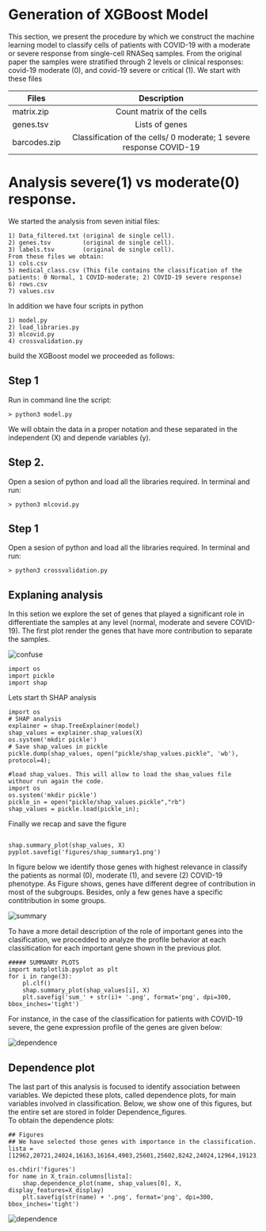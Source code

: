 # Generation of XGBoost Model  
This section, we present the procedure by which we construct the machine learning model to classify cells of patients with COVID-19 with a moderate or severe response from single-cell RNASeq samples. From the original paper the samples were stratified through 2 levels or clinical responses: covid-19 moderate (0), and covid-19 severe or critical (1). We start with these files

|Files  |      Description  | 
|------------|:---------------:|
|  matrix.zip          |  Count matrix of the cells         | 
|  genes.tsv          |  Lists of genes        | 
|  barcodes.zip          | Classification of the cells/ 0 moderate; 1 severe response COVID-19       |

 
# Analysis severe(1) vs moderate(0) response. 

 We started the analysis from seven initial files:

    1) Data_filtered.txt (original de single cell).
    2) genes.tsv         (original de single cell).
    3) labels.tsv        (original de single cell).
    From these files we obtain:
    1) cols.csv
    5) medical_class.csv (This file contains the classification of the patients: 0 Normal, 1 COVID-moderate; 2) COVID-19 severe response)
    6) rows.csv
    7) values.csv

In addition we have four scripts in python

    1) model.py
    2) load_libraries.py
    3) mlcovid.py
    4) crossvalidation.py
    
build the XGBoost model we proceeded as follows:

## Step 1

Run in command line the script:

```
> python3 model.py
```
We will obtain the data in a proper notation and these separated in the independent (X) and depende variables (y).
 
## Step 2.

Open a sesion of python and load all the libraries required. In terminal and run:

```
> python3 mlcovid.py
```

## Step 1

Open a sesion of python and load all the libraries required. In terminal and run:
```
> python3 crossvalidation.py
```


## Explaning analysis

In this setion we explore the set of genes that played a significant role in differentiate the samples at any level (normal, moderate and severe COVID-19). The first plot render the genes that have more contribution to separate the samples. 

![confuse](confusematrixblue.png)
```
import os
import pickle
import shap

```
Lets start th SHAP analysis
```
import os
# SHAP analysis
explainer = shap.TreeExplainer(model)
shap_values = explainer.shap_values(X)
os.system('mkdir pickle')
# Save shap_values in pickle
pickle.dump(shap_values, open("pickle/shap_values.pickle", 'wb'), protocol=4);

#load shap_values. This will allow to load the shao_values file withour run again the code.
import os
os.system('mkdir pickle')
pickle_in = open("pickle/shap_values.pickle","rb")
shap_values = pickle.load(pickle_in);
```
Finally we recap and save the figure

```

shap.summary_plot(shap_values, X)
pyplot.savefig('figures/shap_summary1.png')
```
In figure below we identify those genes with highest relevance in classify the patients as normal (0), moderate (1), and severe (2) COVID-19 phenotype. As Figure shows, genes have different degree of contribution in most of the subgroups. Besides, only a few genes have a specific contitribution in some groups. 

![summary](shap_summary1.png)


To have a more detail description of the role of important genes into the clasification, we procedded to analyze the profile behavior at each classitication for each important gene shown in the previous plot.  

```
##### SUMMANRY PLOTS
import matplotlib.pyplot as plt
for i in range(3):
    pl.clf()
    shap.summary_plot(shap_values[i], X)
    plt.savefig('sum_' + str(i)+ '.png', format='png', dpi=300, bbox_inches='tight')

```
For instance, in the case of the classification for patients with COVID-19 severe, the gene expression profile of the genes are given below:

![dependence](/summary/sum_2.png)

## Dependence plot

The last part of this analysis is focused to identify association between variables. We depicted these plots, called dependence plots, for main variables involved in classification. Below, we show one of this figures, but the entire set are stored in folder Dependence_figures.  
To obtain the dependence plots: 

```
## Figures
## We have selected those genes with importance in the classification.
lista = [12962,20721,24024,16163,16164,4903,25601,25602,8242,24024,12964,19123,25603,11543,25605,24762,13668,24587,2576,6044,20797]

os.chdir('figures')
for name in X_train.columns[lista]:
    shap.dependence_plot(name, shap_values[0], X, display_features=X_display)
    plt.savefig(str(name) + '.png', format='png', dpi=300, bbox_inches='tight')
```

![dependence](/Dependence_figures/TAOK1.png)



